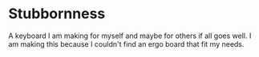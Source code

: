 # Stubbornness
 A keyboard I am making for myself and maybe for others if all goes well. I am making this because I couldn't find an ergo board that fit my needs.

